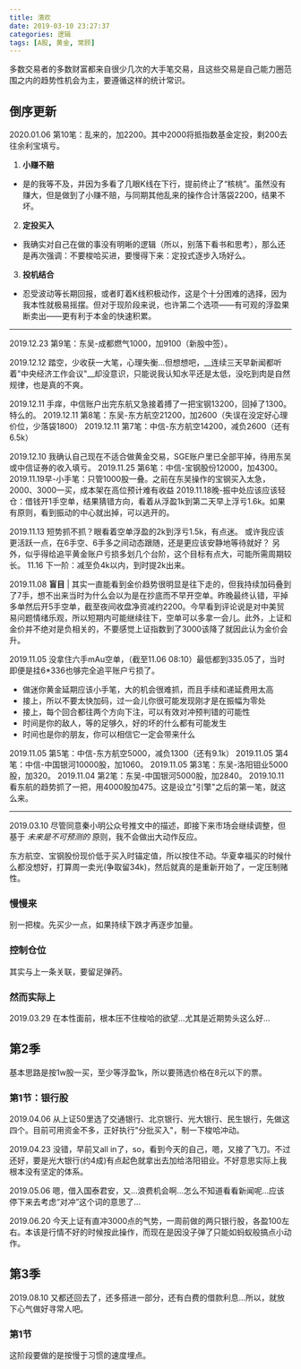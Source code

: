 ```yaml
---
title: 清欢
date: 2019-03-10 23:27:37
categories: 逻辑
tags: [A股, 黄金, 常顾]
---
```


多数交易者的多数财富都来自很少几次的大手笔交易，且这些交易是自己能力圈范围之内的趋势性机会为主，要遵循这样的统计常识。

<!--more-->

## 倒序更新
2020.01.06 第10笔：乱来的，加2200。其中2000将抵指数基金定投，剩200去往余利宝填亏。
1. __小赚不赔__
* 是的我等不及，并因为多看了几眼K线在下行，提前终止了“核桃”。虽然没有赚大，但是做到了小赚不赔，与同期其他乱来的操作合计落袋2200，结果不坏。
2. __定投买入__
* 我确实对自己在做的事没有明晰的逻辑（所以，别落下看书和思考），那么还是再次强调：不要梭哈买进，要慢得下来：定投式逐步入场好么。
3. __投机结合__
* 忍受波动等长期回报，或者盯着K线积极动作，这是个十分困难的选择，因为我本性就极易摇摆。但对于现阶段来说，也许第二个选项——有可观的浮盈果断卖出——更有利于本金的快速积累。
---
2019.12.23 第9笔：东吴-成都燃气1000，加9100（新股中签）。

2019.12.12
踏空，少收获一大笔，心理失衡...但想想吧，__连续三天早新闻都听着"中央经济工作会议"__却没意识，只能说我认知水平还是太低，没吃到肉是自然规律，也是真的不爽。

2019.12.11 手痒，中信账户出完东航又急接着搏了一把宝钢13200，回掉了1300。特么的。
2019.12.11 第8笔：东吴-东方航空21200，加2600（失误在没定好心理价位，少落袋1800）
2019.12.11 第7笔：中信-东方航空14200，减负2600（还有6.5k）

2019.12.10 我确认自己现在不适合做黄金交易，SGE账户里已全部平掉，待用东吴或中信证券的收入填亏。
2019.11.25 第6笔：中信-宝钢股份12000，加4300。
2019.11.19早-小手笔：只管1000股一叠。之前在东吴操作的宝钢买入太急，2000、3000一买，成本架在高位预计难有收益
2019.11.18晚-振中处应该应该轻仓：借钱开1手空单，结果猜错方向，看着从浮盈1k到第二天早上浮亏1.6k。如果有原则，看到振动的中心就出掉，可以逃开的。

2019.11.13
短势抓不抓？眼看着空单浮盈的2k到浮亏1.5k，有点迷。
或许我应该更活跃一点，在6手空、6手多之间动态跟随，还是更应该安静地等待就好？
另外，似乎得给追平黄金账户亏损多划几个台阶，这个目标有点大，可能所需周期较长。
11.16 下一阶：减至负4k以内，到时提2k出来。

2019.11.08
__盲目__ | 其实一直能看到金价趋势很明显是往下走的，但我持续加码叠到了7手，想不出来当时为什么会以为是在抄底而不早开空单。昨晚最终认错，平掉多单然后开5手空单，截至夜间收盘净资减约2200。今早看到评论说是对中美贸易问题情绪乐观，所以短期内可能继续往下，空单可以多拿一会儿。此外，上证和金价并不绝对是负相关的，不要感觉上证指数到了3000该降了就因此认为金价会升。

2019.11.05 没拿住六手mAu空单，（截至11.06 08:10）最低都到335.05了，当时即便是挂6*336也够完全追平账户亏损了。
- 做迷你黄金延期应该小手笔，大的机会很难抓，而且手续和递延费用太高
- 接上，所以不要太快加码，过一会儿你很可能发现刚才是在振幅为零处
- 接上，每个回合都往两个方向下注，可以有效对冲预判错的可能性
- 时间是你的敌人，等的足够久，好的坏的什么都有可能发生
- 时间也是你的朋友，你可以相信它一定会带来什么

2019.11.05 第5笔：中信-东方航空5000，减负1300（还有9.1k）
2019.11.05 第4笔：中信-中国银河10000股，加1060。
2019.11.05 第3笔：东吴-洛阳钼业5000股，加320。
2019.11.04 第2笔：东吴-中国银河5000股，加2840。
2019.10.11 看东航的趋势抓了一把，用4000股加475。这是设立"引擎"之后的第一笔，就这么来。

---

2019.03.10 尽管同意秦小明公众号推文中的描述，即接下来市场会继续调整，但基于 *未来是不可预测的* 原则，我不会做出大动作反应。

东方航空、宝钢股份现价低于买入时锚定值，所以按住不动。华夏幸福买的时候什么都没想好，打算周一卖光(争取留34k)，然后就真的是重新开始了，一定压制赌性。

### 慢慢来
别一把梭。先买少一点，如果持续下跌才再逐步加量。

### 控制仓位
其实与上一条关联，要留足弹药。

### 然而实际上
2019.03.29 在本性面前，根本压不住梭哈的欲望...尤其是近期势头这么好...

## 第2季
基本思路是按1w股一买，至少等浮盈1k，所以要筛选价格在8元以下的票。

### 第1节：银行股
2019.04.06 从上证50里选了交通银行、北京银行、光大银行、民生银行，先做这四个。目前可用资金不多，正好执行"分批买入"，制一下梭哈冲动。

2019.04.23 没错，早前又all in了，so，看到今天的自己，嗯，又接了飞刀。不过还好，要是光大银行(约4成)有点起色就拿出去加给洛阳钼业。不好意思实际上我根本没有坚定的体系。

2019.05.06 嗯，借入国泰君安，又...浪费机会啊...怎么不知道看看新闻呢...应该停下来去考虑“对冲”这个词的意思了...

2019.06.20 今天上证有直冲3000点的气势，一周前做的两只银行股，各盈100左右。本该是行情不好的时候按此操作，而现在是因没子弹了只能如蚂蚁般搞点小动作。

## 第3季
2019.08.10 又都还回去了，还多搭进一部分，还有白费的借款利息...所以，就放下心气做好寻常人吧。

### 第1节
这阶段要做的是按慢于习惯的速度埋点。
